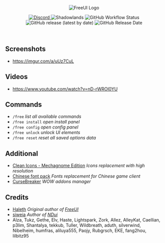 <p align="center"><img src="https://i.imgur.com/GRLVXDx.png" alt="FreeUI Logo" /></p>
<div align="center">
  <a href="https://discord.gg/Uu28KQq">
    <img src="https://img.shields.io/badge/Discord-FreeUI-blueviolet?style=flat-square" alt="Discord" />
  </a> <img src="https://img.shields.io/badge/WOW-Shadowlands-orange?style=flat-square" alt="Shadowlands"> <img alt="GitHub Workflow Status" src="https://img.shields.io/github/workflow/status/Solor/FreeUI/Release?style=flat-square"> <img alt="GitHub release (latest by date)" src="https://img.shields.io/github/v/release/Solor/FreeUI?style=flat-square"> <img alt="GitHub Release Date" src="https://img.shields.io/github/release-date/Solor/FreeUI?style=flat-square">
</div>
<br>
<br>

## Screenshots
*  https://imgur.com/a/uUz7CuL

## Videos
*  https://www.youtube.com/watch?v=nD-rWROl0YU

## Commands
*  `/free` <em>list all available commands</em>
*  `/free install` <em>open install panel</em>
*  `/free config` <em>open config panel</em>
*  `/free unlock` <em>unlock UI elements</em>
*  `/free reset` <em>reset all saved options data</em>

## Additional
*  [Clean Icons - Mechagnome Edition](https://www.wowinterface.com/downloads/info25064-CleanIcons-MechagnomeEdition.html#info) <em>Icons replacement with high resolution</em>
*  [Chinese font pack](https://1drv.ms/u/s!AocaDk73Gt7sgrZmwW0iTELqw2uQvQ?e=OQVeHe) <em>Fonts replacement for Chinese game client</em>
*  [CurseBreaker](https://github.com/AcidWeb/CurseBreaker) <em>WOW addons manager</em>

## Credits
*  [Haleth](https://github.com/Haleth) <em>Original author of [FreeUI](https://github.com/Haleth/FreeUI)</em>
*  [siweia](https://github.com/siweia) <em>Author of [NDui](https://github.com/siweia/NDui)</em>
*  Alza, Tukz, Gethe, Elv, Haste, Lightspark, Zork, Allez, AlleyKat, Caellian, p3lim, Shantalya, tekkub, Tuller, Wildbreath, aduth, silverwind, Nibelheim, humfras, aliluya555, Paojy, Rubgrsch, EKE, fang2hou, lilbitz95

